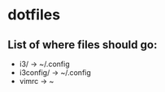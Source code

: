 dotfiles
========

List of where files should go:
------------------------------
* i3/ -> ~/.config
* i3config/ -> ~/.config
* vimrc -> ~
